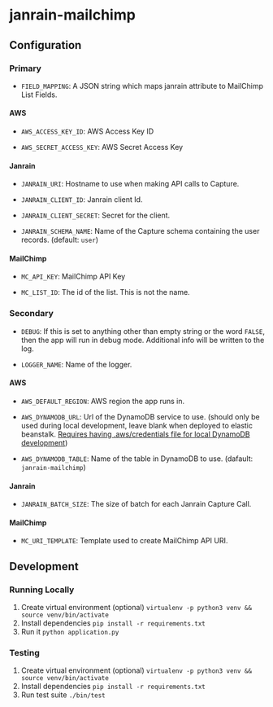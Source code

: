 # janrain-mailchimp

## Configuration

### Primary

- `FIELD_MAPPING`: A JSON string which maps janrain attribute to MailChimp List Fields.

#### AWS

- `AWS_ACCESS_KEY_ID`: AWS Access Key ID

- `AWS_SECRET_ACCESS_KEY`: AWS Secret Access Key

#### Janrain

- `JANRAIN_URI`: Hostname to use when making API calls to Capture.

- `JANRAIN_CLIENT_ID`: Janrain client Id.

- `JANRAIN_CLIENT_SECRET`: Secret for the client.

- `JANRAIN_SCHEMA_NAME`: Name of the Capture schema containing the user records.
(default: `user`)

#### MailChimp

- `MC_API_KEY`: MailChimp API Key

- `MC_LIST_ID`: The id of the list. This is not the name.

### Secondary

- `DEBUG`: If this is set to anything other than empty string or the word
`FALSE`, then the app will run in debug mode. Additional info will be written
to the log.

- `LOGGER_NAME`: Name of the logger.

#### AWS

- `AWS_DEFAULT_REGION`: AWS region the app runs in.

- `AWS_DYNAMODB_URL`: Url of the DynamoDB service to use.
(should only be used during local development, leave blank when deployed
to elastic beanstalk. [Requires having .aws/credentials file for local 
DynamoDB development](http://docs.aws.amazon.com/cli/latest/userguide/cli-chap-getting-started.html))

- `AWS_DYNAMODB_TABLE`: Name of the table in DynamoDB to use. (dafault: `janrain-mailchimp`)

#### Janrain

- `JANRAIN_BATCH_SIZE`: The size of batch for each Janrain Capture Call.

#### MailChimp

- `MC_URI_TEMPLATE`: Template used to create MailChimp API URI.

## Development

### Running Locally

1. Create virtual environment (optional) `virtualenv -p python3 venv && source venv/bin/activate`
1. Install dependencies `pip install -r requirements.txt`
1. Run it `python application.py`

### Testing

1. Create virtual environment (optional) `virtualenv -p python3 venv && source venv/bin/activate`
1. Install dependencies `pip install -r requirements.txt`
1. Run test suite `./bin/test`

